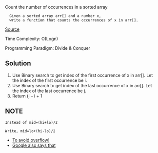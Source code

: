 Count the number of occurrences in a sorted array
```
  Given a sorted array arr[] and a number x,
  write a function that counts the occurrences of x in arr[]. 
```

[Source](http://goo.gl/4cpGcs)

Time Complexity: O(Logn)

Programming Paradigm: Divide & Conquer

## Solution
  
  1. Use Binary search to get index of the first occurrence of x in arr[]. Let the index of the first occurrence be i.
  2. Use Binary search to get index of the last occurrence of x in arr[]. Let the index of the last occurrence be j.
  3. Return (j – i + 1


## NOTE

```
Instead of mid=(hi+lo)/2

Write, mid=lo+(hi-lo)/2
```

- [To avoid overflow!](http://stackoverflow.com/questions/25571359/why-we-write-lohi-lo-2-in-binary-search)
- [Google also says that](http://googleresearch.blogspot.fr/2006/06/extra-extra-read-all-about-it-nearly.html)
  
